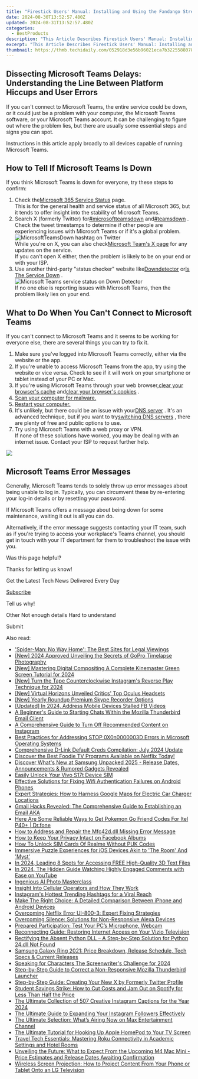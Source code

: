 ```yaml
---
title: "Firestick Users' Manual: Installing and Using the Fandango Streamer"
date: 2024-08-30T13:52:57.480Z
updated: 2024-08-31T13:52:57.480Z
categories:
  - BestProducts
description: "This Article Describes Firestick Users' Manual: Installing and Using the Fandango Streamer"
excerpt: "This Article Describes Firestick Users' Manual: Installing and Using the Fandango Streamer"
thumbnail: https://thmb.techidaily.com/052918d3e56b96021eca7b3225588078d8b2ee409e0b799bdcb8f9f006f59b01.jpg
---
```


## Dissecting Microsoft Teams Delays: Understanding the Line Between Platform Hiccups and User Errors
 If you can't connect to Microsoft Teams, the entire service could be down, or it could just be a problem with your computer, the Microsoft Teams software, or your Microsoft Teams account. It can be challenging to figure out where the problem lies, but there are usually some essential steps and signs you can spot.

 Instructions in this article apply broadly to all devices capable of running Microsoft Teams.

## How to Tell If Microsoft Teams Is Down

 If you think Microsoft Teams is down for everyone, try these steps to confirm:

1. Check the[Microsoft 365 Service Status](https://twitter.com/MSFT365Status) page.  
 This is for the general health and service status of all Microsoft 365, but it tends to offer insight into the stability of Microsoft Teams.
2. Search X (formerly Twitter) for[#microsoftteamsdown](https://twitter.com/hashtag/microsoftteamsdown) and[#teamsdown](https://twitter.com/hashtag/TeamsDown) . Check the tweet timestamps to determine if other people are experiencing issues with Microsoft Teams or if it's a global problem.  
![MicrosoftTeamsDown hashtag on Twitter](https://www.lifewire.com/thmb/_UxDi-CGP-cUbmhFgoAP4AgFGe4=/1500x0/filters:no_upscale():max_bytes(150000):strip_icc():format(webp)/is-microsoft-teams-down-or-is-it-you-51050511-505bb881bf924c189064924855fbb7c8.jpg)  
 While you're on X, you can also check[Microsoft Team's X page](https://twitter.com/MicrosoftTeams) for any updates on the service.  
 If you can't open X either, then the problem is likely to be on your end or with your ISP.
3. Use another third-party "status checker" website like[Downdetector](https://downdetector.com/status/teams/) or[Is The Service Down](https://istheservicedown.com/problems/microsoft-teams) .  
![Microsoft Teams service status on Down Detector](https://www.lifewire.com/thmb/8PpnwSJBHgwKPGng__hrZM0m4jE=/1500x0/filters:no_upscale():max_bytes(150000):strip_icc():format(webp)/is-microsoft-teams-down-or-is-it-you-51050512-ee25bd1e25bc4991b9aef28aca7a0ff8.jpg)  
 If no one else is reporting issues with Microsoft Teams, then the problem likely lies on your end.

## What to Do When You Can't Connect to Microsoft Teams

 If you can't connect to Microsoft Teams and it seems to be working for everyone else, there are several things you can try to fix it.

1. Make sure you've logged into Microsoft Teams correctly, either via the website or the app.
2. If you're unable to access Microsoft Teams from the app, try using the website or vice versa. Check to see if it will work on your smartphone or tablet instead of your PC or Mac.
3. If you're using Microsoft Teams through your web browser,[clear your browser's cache](https://www.lifewire.com/how-to-clear-cache-2617980) and[clear your browser's cookies](https://www.lifewire.com/how-to-delete-cookies-2617981) .
4. [Scan your computer for malware.](https://www.lifewire.com/properly-scan-your-computer-for-viruses-and-other-malware-2624526)
5. [Restart your computer.](https://www.lifewire.com/how-to-reboot-a-computer-2624568)
6. It's unlikely, but there could be an issue with your[DNS server](https://www.lifewire.com/what-is-a-dns-server-2625854) . It's an advanced technique, but if you want to try[switching DNS servers](https://www.lifewire.com/how-to-change-dns-server-settings-2617979) , there are plenty of free and public options to use.
7. Try using Microsoft Teams with a web proxy or VPN.  
 If none of these solutions have worked, you may be dealing with an internet issue. Contact your ISP to request further help.

<!-- affiliate ads begin -->
<a href="https://estore.winxdvd.com/order/checkout.php?PRODS=12653853&QTY=1&AFFILIATE=108875&CART=1"><img src="https://secure.avangate.com/images/merchant/bcb41ccdc4363c6848a1d760f26c28a0/products/14_videoproc-converter-ai-box.png" border="0"></a>
<!-- affiliate ads end -->
## Microsoft Teams Error Messages

 Generally, Microsoft Teams tends to solely throw up error messages about being unable to log in. Typically, you can circumvent these by re-entering your log-in details or by resetting your password.

 If Microsoft Teams offers a message about being down for some maintenance, waiting it out is all you can do.

 Alternatively, if the error message suggests contacting your IT team, such as if you're trying to access your workplace's Teams channel, you should get in touch with your IT department for them to troubleshoot the issue with you.

Was this page helpful?

Thanks for letting us know!

 Get the Latest Tech News Delivered Every Day

[Subscribe](https://www.lifewire.com/#)

Tell us why!

 Other  Not enough details  Hard to understand

 Submit

<ins class="adsbygoogle"
     style="display:block"
     data-ad-format="autorelaxed"
     data-ad-client="ca-pub-7571918770474297"
     data-ad-slot="1223367746"></ins>



<ins class="adsbygoogle"
     style="display:block"
     data-ad-client="ca-pub-7571918770474297"
     data-ad-slot="8358498916"
     data-ad-format="auto"
     data-full-width-responsive="true"></ins>

<span class="atpl-alsoreadstyle">Also read:</span>
<div><ul>
<li><a href="https://technical-tips.techidaily.com/spider-man-no-way-home-the-best-sites-for-legal-viewings/"><u>'Spider-Man: No Way Home': The Best Sites for Legal Viewings</u></a></li>
<li><a href="https://fox-cloud.techidaily.com/new-2024-approved-unveiling-the-secrets-of-gopro-timelapse-photography/"><u>[New] 2024 Approved  Unveiling the Secrets of GoPro Timelapse Photography</u></a></li>
<li><a href="https://vp-tips.techidaily.com/new-mastering-digital-compositing-a-complete-kinemaster-green-screen-tutorial-for-2024/"><u>[New] Mastering Digital Compositing  A Complete Kinemaster Green Screen Tutorial for 2024</u></a></li>
<li><a href="https://instagram-clips.techidaily.com/new-turn-the-tape-counterclockwise-instagrams-reverse-play-technique-for-2024/"><u>[New] Turn the Tape Counterclockwise  Instagram's Reverse Play Technique for 2024</u></a></li>
<li><a href="https://fox-links.techidaily.com/new-virtual-horizons-unveiled-critics-top-oculus-headsets/"><u>[New] Virtual Horizons Unveiled  Critics' Top Oculus Headsets</u></a></li>
<li><a href="https://screen-activity-recording.techidaily.com/new-yearly-roundup-premium-skype-recorder-options/"><u>[New] Yearly Roundup  Premium Skype Recorder Options</u></a></li>
<li><a href="https://facebook-video-recording.techidaily.com/updated-in-2024-address-mobile-devices-stalled-fb-videos/"><u>[Updated] In 2024, Address Mobile Devices  Stalled FB Videos</u></a></li>
<li><a href="https://technical-tips.techidaily.com/a-beginners-guide-to-starting-chats-within-the-mozilla-thunderbird-email-client/"><u>A Beginner's Guide to Starting Chats Within the Mozilla Thunderbird Email Client</u></a></li>
<li><a href="https://tech-recovery.techidaily.com/a-comprehensive-guide-to-turn-off-recommended-content-on-instagram/"><u>A Comprehensive Guide to Turn Off Recommended Content on Instagram</u></a></li>
<li><a href="https://technical-tips.techidaily.com/best-practices-for-addressing-stop-0x0n0000003d-errors-in-microsoft-operating-systems/"><u>Best Practices for Addressing STOP 0X0n0000003D Errors in Microsoft Operating Systems</u></a></li>
<li><a href="https://technical-tips.techidaily.com/comprehensive-d-link-default-creds-compilation-july-2024-update/"><u>Comprehensive D-Link Default Creds Compilation: July 2024 Update</u></a></li>
<li><a href="https://technical-tips.techidaily.com/discover-the-best-foodie-tv-programs-available-on-netflix-today/"><u>Discover the Best Foodie TV Programs Available on Netflix Today!</u></a></li>
<li><a href="https://technical-tips.techidaily.com/discover-whats-new-at-samsung-unpacked-2025-release-dates-announcements-and-rumored-gadgets-revealed/"><u>Discover What's New at Samsung Unpacked 2025 - Release Dates, Announcements & Rumored Gadgets Revealed</u></a></li>
<li><a href="https://sim-unlock.techidaily.com/easily-unlock-your-vivo-s17t-device-sim-by-drfone-android/"><u>Easily Unlock Your Vivo S17t Device SIM</u></a></li>
<li><a href="https://technical-tips.techidaily.com/effective-solutions-for-fixing-wifi-authentication-failures-on-android-phones/"><u>Effective Solutions for Fixing Wifi Authentication Failures on Android Phones</u></a></li>
<li><a href="https://technical-tips.techidaily.com/expert-strategies-how-to-harness-google-maps-for-electric-car-charger-locations/"><u>Expert Strategies: How to Harness Google Maps for Electric Car Charger Locations</u></a></li>
<li><a href="https://technical-tips.techidaily.com/gmail-hacks-revealed-the-comprehensive-guide-to-establishing-an-email-aka/"><u>Gmail Hacks Revealed: The Comprehensive Guide to Establishing an Email AKA</u></a></li>
<li><a href="https://android-pokemon-go.techidaily.com/here-are-some-reliable-ways-to-get-pokemon-go-friend-codes-for-itel-p40plus-drfone-by-drfone-virtual-android/"><u>Here Are Some Reliable Ways to Get Pokemon Go Friend Codes For Itel P40+ | Dr.fone</u></a></li>
<li><a href="https://technical-tips.techidaily.com/how-to-address-and-repair-the-mfc42ddll-missing-error-message/"><u>How to Address and Repair the Mfc42d.dll Missing Error Message</u></a></li>
<li><a href="https://facebook.techidaily.com/how-to-keep-your-privacy-intact-on-facebook-albums/"><u>How to Keep Your Privacy Intact on Facebook Albums</u></a></li>
<li><a href="https://sim-unlock.techidaily.com/how-to-unlock-sim-cards-of-realme-without-puk-codes-by-drfone-android/"><u>How To Unlock SIM Cards Of Realme Without PUK Codes</u></a></li>
<li><a href="https://technical-tips.techidaily.com/immersive-puzzle-experiences-for-ios-devices-akin-to-the-room-and-myst/"><u>Immersive Puzzle Experiences for iOS Devices Akin to 'The Room' And 'Myst'</u></a></li>
<li><a href="https://article-knowledge.techidaily.com/in-2024-leading-8-spots-for-accessing-free-high-quality-3d-text-files/"><u>In 2024, Leading 8 Spots for Accessing FREE High-Quality 3D Text Files</u></a></li>
<li><a href="https://some-skills.techidaily.com/in-2024-the-hidden-guide-watching-highly-engaged-comments-with-ease-on-youtube/"><u>In 2024, The Hidden Guide  Watching Highly Engaged Comments with Ease on YouTube</u></a></li>
<li><a href="https://extra-tips.techidaily.com/ingenious-ai-photo-masterclass/"><u>Ingenious AI Photo Masterclass</u></a></li>
<li><a href="https://technical-tips.techidaily.com/insight-into-cellular-operators-and-how-they-work/"><u>Insight Into Cellular Operators and How They Work</u></a></li>
<li><a href="https://technical-tips.techidaily.com/instagrams-hottest-trending-hashtags-for-a-viral-reach/"><u>Instagram's Hottest Trending Hashtags for a Viral Reach</u></a></li>
<li><a href="https://technical-tips.techidaily.com/make-the-right-choice-a-detailed-comparison-between-iphone-and-android-devices/"><u>Make The Right Choice: A Detailed Comparison Between iPhone and Android Devices</u></a></li>
<li><a href="https://technical-tips.techidaily.com/overcoming-netflix-error-ui-800-3-expert-fixing-strategies/"><u>Overcoming Netflix Error UI-800-3: Expert Fixing Strategies</u></a></li>
<li><a href="https://technical-tips.techidaily.com/overcoming-silence-solutions-for-non-responsive-alexa-devices/"><u>Overcoming Silence: Solutions for Non-Responsive Alexa Devices</u></a></li>
<li><a href="https://win11-tips.techidaily.com/prepared-participation-test-your-pcs-microphone-webcam/"><u>Prepared Participation: Test Your PC’s Microphone, Webcam</u></a></li>
<li><a href="https://technical-tips.techidaily.com/reconnecting-guide-restoring-internet-access-on-your-vizio-television/"><u>Reconnecting Guide: Restoring Internet Access on Your Vizio Television</u></a></li>
<li><a href="https://technical-tips.techidaily.com/rectifying-the-absent-python-dll-a-step-by-step-solution-for-python-24dll-not-found/"><u>Rectifying the Absent Python DLL – A Step-by-Step Solution for Python 24.dll Not Found</u></a></li>
<li><a href="https://technical-tips.techidaily.com/1722869413560-samsung-galaxy-ring-2021-price-breakdown-release-schedule-tech-specs-and-current-releases/"><u>Samsung Galaxy Ring 2021: Price Breakdown, Release Schedule, Tech Specs & Current Releases</u></a></li>
<li><a href="https://extra-guidance.techidaily.com/speaking-for-characters-the-screenwriters-challenge-for-2024/"><u>Speaking for Characters  The Screenwriter's Challenge for 2024</u></a></li>
<li><a href="https://technical-tips.techidaily.com/step-by-step-guide-to-correct-a-non-responsive-mozilla-thunderbird-launcher/"><u>Step-by-Step Guide to Correct a Non-Responsive Mozilla Thunderbird Launcher</u></a></li>
<li><a href="https://technical-tips.techidaily.com/step-by-step-guide-creating-your-new-x-by-formerly-twitter-profile/"><u>Step-by-Step Guide: Creating Your New X by Formerly Twitter Profile</u></a></li>
<li><a href="https://technical-tips.techidaily.com/student-savings-strike-how-to-cut-costs-and-jam-out-on-spotify-for-less-than-half-the-price/"><u>Student Savings Strike: How to Cut Costs and Jam Out on Spotify for Less Than Half the Price</u></a></li>
<li><a href="https://technical-tips.techidaily.com/the-ultimate-collection-of-507-creative-instagram-captions-for-the-year-2024/"><u>The Ultimate Collection of 507 Creative Instagram Captions for the Year 2024</u></a></li>
<li><a href="https://technical-tips.techidaily.com/the-ultimate-guide-to-expanding-your-instagram-followers-effectively/"><u>The Ultimate Guide to Expanding Your Instagram Followers Effectively</u></a></li>
<li><a href="https://technical-tips.techidaily.com/the-ultimate-selection-whats-airing-now-on-max-entertainment-channel/"><u>The Ultimate Selection: What’s Airing Now on Max Entertainment Channel</u></a></li>
<li><a href="https://technical-tips.techidaily.com/the-ultimate-tutorial-for-hooking-up-apple-homepod-to-your-tv-screen/"><u>The Ultimate Tutorial for Hooking Up Apple HomePod to Your TV Screen</u></a></li>
<li><a href="https://technical-tips.techidaily.com/travel-tech-essentials-mastering-roku-connectivity-in-academic-settings-and-hotel-rooms/"><u>Travel Tech Essentials: Mastering Roku Connectivity in Academic Settings and Hotel Rooms</u></a></li>
<li><a href="https://technical-tips.techidaily.com/unveiling-the-future-what-to-expect-from-the-upcoming-m4-mac-mini-price-estimates-and-release-dates-awaiting-confirmation/"><u>Unveiling the Future: What to Expect From the Upcoming M4 Mac Mini - Price Estimates and Release Dates Awaiting Confirmation</u></a></li>
<li><a href="https://technical-tips.techidaily.com/wireless-screen-projection-how-to-project-content-from-your-phone-or-tablet-onto-an-lg-television/"><u>Wireless Screen Projection: How to Project Content From Your Phone or Tablet Onto an LG Television</u></a></li>
</ul></div>
